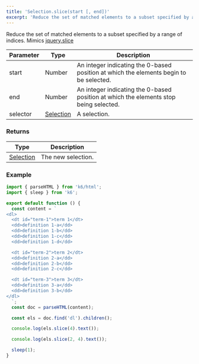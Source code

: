 ```yaml
---
title: 'Selection.slice(start [, end])'
excerpt: 'Reduce the set of matched elements to a subset specified by a range of indices.'
---
```


Reduce the set of matched elements to a subset specified by a range of indices.
Mimics [jquery.slice](https://api.jquery.com/slice/)

| Parameter | Type                                                 | Description                                                                            |
| --------- | ---------------------------------------------------- | -------------------------------------------------------------------------------------- |
| start     | Number                                               | An integer indicating the 0-based position at which the elements begin to be selected. |
| end       | Number                                               | An integer indicating the 0-based position at which the elements stop being selected.  |
| selector  | [Selection](/v0.32/javascript-api/k6-html/selection) | A selection.                                                                           |

### Returns

| Type                                                 | Description        |
| ---------------------------------------------------- | ------------------ |
| [Selection](/v0.32/javascript-api/k6-html/selection) | The new selection. |

### Example

<CodeGroup labels={[]}>

```javascript
import { parseHTML } from 'k6/html';
import { sleep } from 'k6';

export default function () {
  const content = `
<dl>
  <dt id="term-1">term 1</dt>
  <dd>definition 1-a</dd>
  <dd>definition 1-b</dd>
  <dd>definition 1-c</dd>
  <dd>definition 1-d</dd>

  <dt id="term-2">term 2</dt>
  <dd>definition 2-a</dd>
  <dd>definition 2-b</dd>
  <dd>definition 2-c</dd>

  <dt id="term-3">term 3</dt>
  <dd>definition 3-a</dd>
  <dd>definition 3-b</dd>
</dl>
  `;
  const doc = parseHTML(content);

  const els = doc.find('dl').children();

  console.log(els.slice(4).text());

  console.log(els.slice(2, 4).text());

  sleep(1);
}
```

</CodeGroup>
